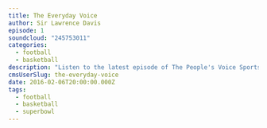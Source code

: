 ```yaml
---
title: The Everyday Voice
author: Sir Lawrence Davis
episode: 1
soundcloud: "245753011"
categories:
  - football
  - basketball
description: "Listen to the latest episode of The People's Voice Sportscast, where we discuss Super Bowl 50 (2:13); Cam Newton (7:27); and the OKC Thunder vs. Golden State Warriors"
cmsUserSlug: the-everyday-voice
date: 2016-02-06T20:00:00.000Z
tags:
  - football
  - basketball
  - superbowl
---
```


